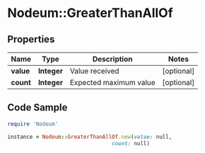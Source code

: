 # Nodeum::GreaterThanAllOf

## Properties

Name | Type | Description | Notes
------------ | ------------- | ------------- | -------------
**value** | **Integer** | Value received | [optional] 
**count** | **Integer** | Expected maximum value | [optional] 

## Code Sample

```ruby
require 'Nodeum'

instance = Nodeum::GreaterThanAllOf.new(value: null,
                                 count: null)
```


